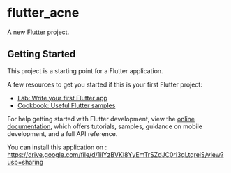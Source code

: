 # flutter_acne

A new Flutter project.

## Getting Started

This project is a starting point for a Flutter application.

A few resources to get you started if this is your first Flutter project:

- [Lab: Write your first Flutter app](https://docs.flutter.dev/get-started/codelab)
- [Cookbook: Useful Flutter samples](https://docs.flutter.dev/cookbook)

For help getting started with Flutter development, view the
[online documentation](https://docs.flutter.dev/), which offers tutorials,
samples, guidance on mobile development, and a full API reference.

You can install this application on :
https://drive.google.com/file/d/1ilYzBVKl8YyEmTrSZdJC0ri3qLtqreiS/view?usp=sharing
